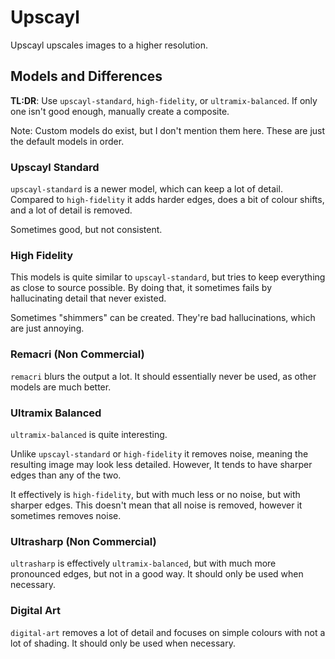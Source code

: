 # Upscayl

Upscayl upscales images to a higher resolution.

## Models and Differences

**TL:DR**: Use `upscayl-standard`, `high-fidelity`, or `ultramix-balanced`. If only one isn't good enough, manually create a composite.

Note: Custom models do exist, but I don't mention them here. These are just the default models in order.

### Upscayl Standard

`upscayl-standard` is a newer model, which can keep a lot of detail. Compared to `high-fidelity` it adds harder edges, does a bit of colour shifts, and a lot of detail is removed.

Sometimes good, but not consistent.

### High Fidelity

This models is quite similar to `upscayl-standard`, but tries to keep everything as close to source possible. By doing that, it sometimes fails by hallucinating detail that never existed.

Sometimes "shimmers" can be created. They're bad hallucinations, which are just annoying.

### Remacri (Non Commercial)

`remacri` blurs the output a lot. It should essentially never be used, as other models are much better.

### Ultramix Balanced

`ultramix-balanced` is quite interesting.

Unlike `upscayl-standard` or `high-fidelity` it removes noise, meaning the resulting image may look less detailed. However, It tends to have sharper edges than any of the two.

It effectively is `high-fidelity`, but with much less or no noise, but with sharper edges. This doesn't mean that all noise is removed, however it sometimes removes noise.

### Ultrasharp (Non Commercial)

`ultrasharp` is effectively `ultramix-balanced`, but with much more pronounced edges, but not in a good way. It should only be used when necessary.

### Digital Art

`digital-art` removes a lot of detail and focuses on simple colours with not a lot of shading. It should only be used when necessary.
